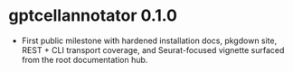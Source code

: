 # gptcellannotator 0.1.0

* First public milestone with hardened installation docs, pkgdown site, REST + CLI transport coverage, and Seurat-focused vignette surfaced from the root documentation hub.
